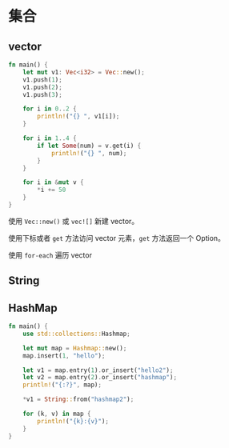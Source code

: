 # 集合

## vector

```rust
fn main() {
	let mut v1: Vec<i32> = Vec::new();
	v1.push(1);
	v1.push(2);
	v1.push(3);

	for i in 0..2 {
		println!("{} ", v1[i]);
	}

	for i in 1..4 {
		if let Some(num) = v.get(i) {
			println!("{} ", num);
		}
	}

	for i in &mut v {
		*i += 50
	}
}
```

使用 `Vec::new()` 或 `vec![]` 新建 vector。

使用下标或者 `get` 方法访问 vector 元素，`get` 方法返回一个 Option。

使用 `for-each` 遍历 vector

## String

## HashMap

```rust
fn main() {
	use std::collections::Hashmap;

	let mut map = Hashmap::new();
	map.insert(1, "hello");

	let v1 = map.entry(1).or_insert("hello2");
	let v2 = map.entry(2).or_insert("hashmap");
	println!("{:?}", map);

	*v1 = String::from("hashmap2");

	for (k, v) in map {
		println!("{k}:{v}");
	}
}
```

